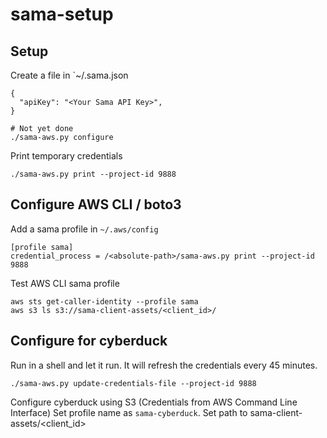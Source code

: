 # sama-setup


## Setup

Create a file in `~/.sama.json

```
{
  "apiKey": "<Your Sama API Key>",
}
```

```
# Not yet done
./sama-aws.py configure
```


Print temporary credentials
```
./sama-aws.py print --project-id 9888
```

## Configure AWS CLI / boto3

Add a sama profile in `~/.aws/config`
```
[profile sama]
credential_process = /<absolute-path>/sama-aws.py print --project-id 9888
```

Test AWS CLI sama profile
```
aws sts get-caller-identity --profile sama
aws s3 ls s3://sama-client-assets/<client_id>/
```

## Configure for cyberduck

Run in a shell and let it run. It will refresh the credentials every 45 minutes.

```
./sama-aws.py update-credentials-file --project-id 9888
```

Configure cyberduck using S3 (Credentials from AWS Command Line Interface)
Set profile name as `sama-cyberduck`.
Set path to sama-client-assets/<client_id>
